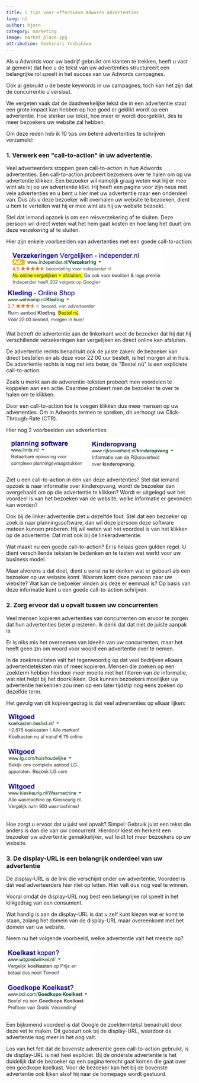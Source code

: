 ```yaml
---
title: 5 tips voor effectieve Adwords advertenties
lang: nl
author: bjorn
category: marketing
image: market_place.jpg
attribution: Yoshinari Yoshikawa
---
```


Als u Adwords voor uw bedrijf gebruikt om klanten te trekken, heeft u vast
al gemerkt dat hoe u de tekst van uw advertenties structureert een belangrijke
rol speelt in het succes van uw Adwords campagnes.

Ook al gebruikt u de beste keywords in uw campagnes, toch kan
het zijn dat de concurrentie u verslaat.

We vergeten vaak dat de daadwerkelijke tekst die in een advertentie staat
een grote impact kan hebben op hoe goed er geklikt wordt op een advertentie. Hoe
sterker uw tekst, hoe meer er wordt doorgeklikt, des te meer bezoekers uw website
zal hebben.

Om deze reden heb ik 10 tips om betere advertenties te schrijven verzameld:

### 1. Verwerk een "call-to-action" in uw advertentie. ###

Veel adverteerders stoppen geen call-to-action in hun Adwords advertenties.
Een call-to-action probeert bezoekers over te halen om op uw advertentie klikken.
Een bezoeker wil namelijk graag weten wat hij er mee wint als hij op uw advertentie
klikt. Hij heeft een pagina voor zijn neus met vele advertenties en u bent u
hier met uw advertentie maar een onderdeel van. Dus als u deze bezoeker wilt
overhalen uw website te bezoeken, dient u hem te vertellen wat hij er mee wint
als hij uw website bezoekt.

Stel dat iemand opzoek is om een reisverzekering af te sluiten. Deze persoon
wil direct weten wat het hem gaat kosten en hoe lang het duurt om deze
verzekering af te sluiten.

Hier zijn enkele voorbeelden van advertenties met een goede call-to-action:

![Alt text](/img/posts/call-to-action.png)
![Alt text](/img/posts/call-to-action2.png)

Wat betreft de advertentie aan de linkerkant weet de bezoeker dat hij dat hij
verschillende verzekeringen kan vergelijken en direct online kan afsluiten.

De advertentie rechts benadrukt ook de juiste zaken: de bezoeker kan direct
bestellen en als deze voor 22:00 uur bestelt, is het morgen al in huis.
De advertentie rechts is nog net iets beter, de "Bestel n&uacute;" is een expliciete
call-to-action.

Zoals u merkt aan de adverentie-teksten probeert men voordelen te koppelen aan
een actie. Daarmee probeert men de bezoeker te over te halen om te klikken.

Door een call-to-action toe te voegen klikken dus meer mensen op uw advertenties.
Om in Adwords termen te spreken, dit verhoogt uw Click-Through-Rate (CTR).

Hier nog 2 voorbeelden van advertenties:

![Alt text](/img/posts/ad-without-call-to-action.png)
![Alt text](/img/posts/ad-without-call-to-action2.png)

Ziet u een call-to-action in &eacute;&eacute;n van deze advertenties?
Stel dat iemand opzoek is naar informatie over kinderopvang, wordt de bezoeker
dan overgehaald om op die advertentie te klikken? Wordt er uitgelegd wat het
voordeel is van het bezoeken van de website, welke informatie er gevonden kan 
worden?

Ook bij de linker advertentie ziet u dezelfde fout: Stel dat een bezoeker
op zoek is naar planningssoftware, dan wil deze persoon deze software
meteen kunnen proberen. Hij wil weten wat het voordeel is van het klikken
op de advertentie. Dat mist ook bij de linkeradvertentie.

Wat maakt nu een goede call-to-action? Er is helaas geen gulden regel. U dient
verschillende teksten te bedenken en te testen wat werkt voor uw business model.

Maar alvorens u dat doet, dient u eerst na te denken wat er gebeurt als een
bezoeker op uw website komt. Waarom komt deze persoon naar uw website? Wat kan
de bezoeker vinden als deze er eenmaal is? Op basis van deze informatie kunt
u een goede call-to-action schrijven.


### 2. Zorg ervoor dat u opvalt tussen uw concurrenten ###

Veel mensen kopieren advertenties van concurrenten om ervoor te zorgen dat
hun advertenties beter presteren. Ik denk dat dat niet de juiste aanpak is.

Er is niks mis het overnemen van idee&euml;n van uw concurrenten, maar het heeft
geen zin om woord voor woord een advertentie over te nemen. 

In de zoekresultaten valt het tegenwoordig op dat veel bedrijven elkaars 
advertentieteksten min of meer kopieren. Mensen die zoeken op een zoekterm
hebben hierdoor meer moeite met het filteren van de informatie, wat niet helpt
bij het doorklikken. Ook kunnen bezoekers moeilijker uw advertentie herkennen
zou men op een later tijdstip nog eens zoeken op dezelfde term.

Het gevolg van dit kopieergedrag is dat veel advertenties op elkaar lijken:

![Alt text](/img/posts/copied-ads.png)

Hoe zorgt u ervoor dat u juist wel opvalt? Simpel: Gebruik juist een tekst die anders
is dan die van uw concurrent. Hierdoor kiest en herkent een bezoeker uw advertentie
gemakkelijker, wat leidt tot meer bezoekers op uw website.

### 3. De display-URL is een belangrijk onderdeel van uw advertentie ###

De display-URL is de link die verschijnt onder uw advertentie. Voordeel is dat 
veel adverteerders hier niet op letten. Hier valt dus nog veel te winnen.

Vooral omdat de display-URL nog best een belangrijke rol speelt in het klikgedrag
van een consument.

Wat handig is aan de display-URL is dat u zelf kunt kiezen wat er komt te staan,
zolang het domein van de display-URL maar overeenkomt met het domein van uw
website.

Neem nu het volgende voorbeeld, welke advertentie valt het meeste op? 

![Alt text](/img/posts/display-urls.png)

Een bijkomend voordeel is dat Google de zoektermtekst benadrukt door deze vet 
te maken. Dit gebeurt ook bij de display-URL, waardoor de advertentie nog meer
in het oog valt.

Los van het feit dat de bovenste adverentie geen call-to-action gebruikt, is de
display-URL is niet heel expliciet. Bij de onderste advertentie is het duidelijk
dat de bezoeker op een pagina terecht gaat komen die gaat over een goedkope
koelkast. Voor de bezoeker kan het bij de bovenste advertentie ook lijken
alsof hij naar de homepage wordt gestuurd. 

